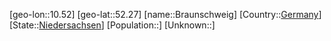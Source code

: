 ﻿---
location: [52.27,10.52]
type: City
tags:
- geo/City


SpocWebEntityId: 29324
isDeleted: false
confidential: public

---
[geo-lon::10.52]
[geo-lat::52.27]
[name::Braunschweig]
[Country::[Germany](geo/Continent/Europe/Germany.md)]
[State::[Niedersachsen](geo/Continent/Europe/Germany/Niedersachsen.md)]
[Population::]
[Unknown::]

